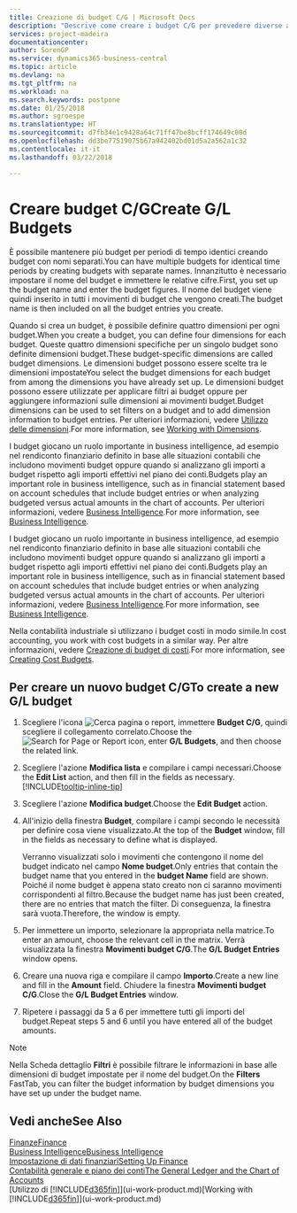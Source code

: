 ```yaml
---
title: Creazione di budget C/G | Microsoft Docs
description: "Descrive come creare i budget C/G per prevedere diverse attività finanziarie e assegnare le dimensioni per scopi di business intelligence."
services: project-madeira
documentationcenter: 
author: SorenGP
ms.service: dynamics365-business-central
ms.topic: article
ms.devlang: na
ms.tgt_pltfrm: na
ms.workload: na
ms.search.keywords: postpone
ms.date: 01/25/2018
ms.author: sgroespe
ms.translationtype: HT
ms.sourcegitcommit: d7fb34e1c9428a64c71ff47be8bcff174649c00d
ms.openlocfilehash: dd3be77519075b67a942402bd01d5a2a562a1c32
ms.contentlocale: it-it
ms.lasthandoff: 03/22/2018

---
```

# <a name="create-gl-budgets"></a><span data-ttu-id="dafee-103">Creare budget C/G</span><span class="sxs-lookup"><span data-stu-id="dafee-103">Create G/L Budgets</span></span>
<span data-ttu-id="dafee-104">È possibile mantenere più budget per periodi di tempo identici creando budget con nomi separati.</span><span class="sxs-lookup"><span data-stu-id="dafee-104">You can have multiple budgets for identical time periods by creating budgets with separate names.</span></span> <span data-ttu-id="dafee-105">Innanzitutto è necessario impostare il nome del budget e immettere le relative cifre.</span><span class="sxs-lookup"><span data-stu-id="dafee-105">First, you set up the budget name and enter the budget figures.</span></span> <span data-ttu-id="dafee-106">Il nome del budget viene quindi inserito in tutti i movimenti di budget che vengono creati.</span><span class="sxs-lookup"><span data-stu-id="dafee-106">The budget name is then included on all the budget entries you create.</span></span>  

 <span data-ttu-id="dafee-107">Quando si crea un budget, è possibile definire quattro dimensioni per ogni budget.</span><span class="sxs-lookup"><span data-stu-id="dafee-107">When you create a budget, you can define four dimensions for each budget.</span></span> <span data-ttu-id="dafee-108">Queste quattro dimensioni specifiche per un singolo budget sono definite dimensioni budget.</span><span class="sxs-lookup"><span data-stu-id="dafee-108">These budget-specific dimensions are called budget dimensions.</span></span> <span data-ttu-id="dafee-109">Le dimensioni budget possono essere scelte tra le dimensioni impostate</span><span class="sxs-lookup"><span data-stu-id="dafee-109">You select the budget dimensions for each budget from among the dimensions you have already set up.</span></span> <span data-ttu-id="dafee-110">Le dimensioni budget possono essere utilizzate per applicare filtri ai budget oppure per aggiungere informazioni sulle dimensioni ai movimenti budget.</span><span class="sxs-lookup"><span data-stu-id="dafee-110">Budget dimensions can be used to set filters on a budget and to add dimension information to budget entries.</span></span> <span data-ttu-id="dafee-111">Per ulteriori informazioni, vedere [Utilizzo delle dimensioni](finance-dimensions.md).</span><span class="sxs-lookup"><span data-stu-id="dafee-111">For more information, see [Working with Dimensions](finance-dimensions.md).</span></span>

 <span data-ttu-id="dafee-112">I budget giocano un ruolo importante in business intelligence, ad esempio nel rendiconto finanziario definito in base alle situazioni contabili che includono movimenti budget oppure quando si analizzano gli importi a budget rispetto agli importi effettivi nel piano dei conti.</span><span class="sxs-lookup"><span data-stu-id="dafee-112">Budgets play an important role in business intelligence, such as in financial statement based on account schedules that include budget entries or when analyzing budgeted versus actual amounts in the chart of accounts.</span></span> <span data-ttu-id="dafee-113">Per ulteriori informazioni, vedere [Business Intelligence](bi.md).</span><span class="sxs-lookup"><span data-stu-id="dafee-113">For more information, see [Business Intelligence](bi.md).</span></span>

 <span data-ttu-id="dafee-114">I budget giocano un ruolo importante in business intelligence, ad esempio nel rendiconto finanziario definito in base alle situazioni contabili che includono movimenti budget oppure quando si analizzano gli importi a budget rispetto agli importi effettivi nel piano dei conti.</span><span class="sxs-lookup"><span data-stu-id="dafee-114">Budgets play an important role in business intelligence, such as in financial statement based on account schedules that include budget entries or when analyzing budgeted versus actual amounts in the chart of accounts.</span></span> <span data-ttu-id="dafee-115">Per ulteriori informazioni, vedere [Business Intelligence](bi.md).</span><span class="sxs-lookup"><span data-stu-id="dafee-115">For more information, see [Business Intelligence](bi.md).</span></span>

<span data-ttu-id="dafee-116">Nella contabilità industriale si utilizzano i budget costi in modo simile.</span><span class="sxs-lookup"><span data-stu-id="dafee-116">In cost accounting, you work with cost budgets in a similar way.</span></span> <span data-ttu-id="dafee-117">Per altre informazioni, vedere [Creazione di budget di costi](finance-create-cost-budgets.md).</span><span class="sxs-lookup"><span data-stu-id="dafee-117">For more information, see [Creating Cost Budgets](finance-create-cost-budgets.md).</span></span>    

## <a name="to-create-a-new-gl-budget"></a><span data-ttu-id="dafee-118">Per creare un nuovo budget C/G</span><span class="sxs-lookup"><span data-stu-id="dafee-118">To create a new G/L budget</span></span>  
1. <span data-ttu-id="dafee-119">Scegliere l'icona ![Cerca pagina o report](media/ui-search/search_small.png "icona Cerca pagina o report"), immettere **Budget C/G**, quindi scegliere il collegamento correlato.</span><span class="sxs-lookup"><span data-stu-id="dafee-119">Choose the ![Search for Page or Report](media/ui-search/search_small.png "Search for Page or Report icon") icon, enter **G/L Budgets**, and then choose the related link.</span></span>  
2. <span data-ttu-id="dafee-120">Scegliere l'azione **Modifica lista** e compilare i campi necessari.</span><span class="sxs-lookup"><span data-stu-id="dafee-120">Choose the **Edit List** action, and then fill in the fields as necessary.</span></span> [!INCLUDE[tooltip-inline-tip](includes/tooltip-inline-tip_md.md)]  
3. <span data-ttu-id="dafee-121">Scegliere l'azione **Modifica budget**.</span><span class="sxs-lookup"><span data-stu-id="dafee-121">Choose the **Edit Budget** action.</span></span>
4. <span data-ttu-id="dafee-122">All'inizio della finestra **Budget**, compilare i campi secondo le necessità per definire cosa viene visualizzato.</span><span class="sxs-lookup"><span data-stu-id="dafee-122">At the top of the **Budget** window, fill in the fields as necessary to define what is displayed.</span></span>  

    <span data-ttu-id="dafee-123">Verranno visualizzati solo i movimenti che contengono il nome del budget indicato nel campo **Nome budget**.</span><span class="sxs-lookup"><span data-stu-id="dafee-123">Only entries that contain the budget name that you entered in the **budget Name** field are shown.</span></span> <span data-ttu-id="dafee-124">Poiché il nome budget è appena stato creato non ci saranno movimenti corrispondenti al filtro.</span><span class="sxs-lookup"><span data-stu-id="dafee-124">Because the budget name has just been created, there are no entries that match the filter.</span></span> <span data-ttu-id="dafee-125">Di conseguenza, la finestra sarà vuota.</span><span class="sxs-lookup"><span data-stu-id="dafee-125">Therefore, the window is empty.</span></span>  
5. <span data-ttu-id="dafee-126">Per immettere un importo, selezionare la appropriata nella matrice.</span><span class="sxs-lookup"><span data-stu-id="dafee-126">To enter an amount, choose the relevant cell in the matrix.</span></span> <span data-ttu-id="dafee-127">Verrà visualizzata la finestra **Movimenti budget C/G**.</span><span class="sxs-lookup"><span data-stu-id="dafee-127">The **G/L Budget Entries** window opens.</span></span>  
6. <span data-ttu-id="dafee-128">Creare una nuova riga e compilare il campo **Importo**.</span><span class="sxs-lookup"><span data-stu-id="dafee-128">Create a new line and fill in the **Amount** field.</span></span> <span data-ttu-id="dafee-129">Chiudere la finestra **Movimenti budget C/G**.</span><span class="sxs-lookup"><span data-stu-id="dafee-129">Close the **G/L Budget Entries** window.</span></span>  
7. <span data-ttu-id="dafee-130">Ripetere i passaggi da 5 a 6 per immettere tutti gli importi del budget.</span><span class="sxs-lookup"><span data-stu-id="dafee-130">Repeat steps 5 and 6 until you have entered all of the budget amounts.</span></span>  

> [!NOTE]  
>  <span data-ttu-id="dafee-131">Nella Scheda dettaglio **Filtri** è possibile filtrare le informazioni in base alle dimensioni di budget impostate per il nome del budget.</span><span class="sxs-lookup"><span data-stu-id="dafee-131">On the **Filters** FastTab, you can filter the budget information by budget dimensions you have set up under the budget name.</span></span>   

## <a name="see-also"></a><span data-ttu-id="dafee-132">Vedi anche</span><span class="sxs-lookup"><span data-stu-id="dafee-132">See Also</span></span>
[<span data-ttu-id="dafee-133">Finanze</span><span class="sxs-lookup"><span data-stu-id="dafee-133">Finance</span></span>](finance.md)  
[<span data-ttu-id="dafee-134">Business Intelligence</span><span class="sxs-lookup"><span data-stu-id="dafee-134">Business Intelligence</span></span>](bi.md)  
[<span data-ttu-id="dafee-135">Impostazione di dati finanziari</span><span class="sxs-lookup"><span data-stu-id="dafee-135">Setting Up Finance</span></span>](finance-setup-finance.md)  
[<span data-ttu-id="dafee-136">Contabilità generale e piano dei conti</span><span class="sxs-lookup"><span data-stu-id="dafee-136">The General Ledger and the Chart of Accounts</span></span>](finance-general-ledger.md)  
<span data-ttu-id="dafee-137">[Utilizzo di [!INCLUDE[d365fin](includes/d365fin_md.md)]](ui-work-product.md)</span><span class="sxs-lookup"><span data-stu-id="dafee-137">[Working with [!INCLUDE[d365fin](includes/d365fin_md.md)]](ui-work-product.md)</span></span>  

